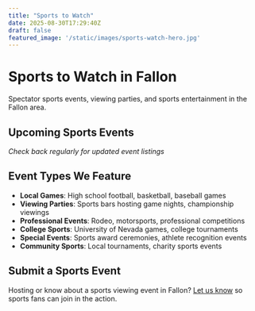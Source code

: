 ```yaml
---
title: "Sports to Watch"
date: 2025-08-30T17:29:40Z
draft: false
featured_image: '/static/images/sports-watch-hero.jpg'
---
```


# Sports to Watch in Fallon

Spectator sports events, viewing parties, and sports entertainment in the Fallon area.

## Upcoming Sports Events

*Check back regularly for updated event listings*

## Event Types We Feature

- **Local Games**: High school football, basketball, baseball games
- **Viewing Parties**: Sports bars hosting game nights, championship viewings  
- **Professional Events**: Rodeo, motorsports, professional competitions
- **College Sports**: University of Nevada games, college tournaments
- **Special Events**: Sports award ceremonies, athlete recognition events
- **Community Sports**: Local tournaments, charity sports events

## Submit a Sports Event

Hosting or know about a sports viewing event in Fallon? [Let us know](/submit/) so sports fans can join in the action.